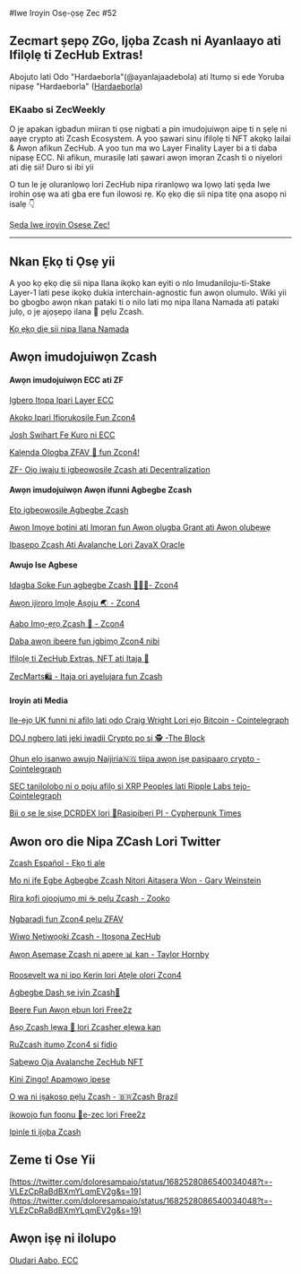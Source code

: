 #Iwe Iroyin Osẹ-ọsẹ Zec #52

Zecmart ṣepọ ZGo, Ijọba Zcash ni Ayanlaayo ati Ifilọlẹ ti ZecHub Extras!
---

Abojuto lati Odo "Hardaeborla"(@ayanlajaadebola) ati Itumọ si ede Yoruba nipasẹ "Hardaeborla" ([Hardaeborla](https://twitter.com/ayanlajaadebola))

### EKaabo si ZecWeekly
O jẹ apakan igbadun miiran ti ọsẹ nigbati a pin imudojuiwọn aipẹ ti n ṣẹlẹ ni aaye crypto ati Zcash Ecosystem. A yoo ṣawari sinu ifilọlẹ ti NFT akọkọ lailai & Awọn afikun ZecHub. A yoo tun ma wo Layer Finality Layer bi a ti daba nipasẹ ECC. Ni afikun, murasilẹ lati ṣawari awọn imọran Zcash ti o niyelori ati diẹ sii! Duro si ibi yii 

O tun le jẹ oluranlọwọ lori ZecHub nipa riranlọwọ wa lọwọ lati ṣẹda Iwe irohin ọsẹ wa ati gba ere fun ilowosi rẹ. Kọ ẹkọ diẹ sii nipa titẹ ọna asopọ ni isalẹ 👇

[Ṣẹda  Iwe iroyin Osese Zec!](https://wiki.zechub.xyz/ZecWeekly-newsletter) 



---

## Nkan Ẹkọ ti Ọsẹ yii
A yoo kọ ẹkọ diẹ sii nipa Ilana ikọkọ kan eyiti o nlo Imudaniloju-ti-Stake Layer-1 lati pese ikọkọ dukia interchain-agnostic fun awọn olumulo. Wiki yii bo gbogbo awọn nkan pataki ti o nilo lati mọ nipa Ilana Namada ati pataki julọ, o jẹ ajọṣepọ ilana 🤝 pẹlu Zcash.

[Kọ ẹkọ diẹ sii nipa Ilana Namada](https://wiki.zechub.xyz/namada-protocol) 


## Awọn imudojuiwọn Zcash

####  Awọn imudojuiwọn ECC ati ZF
[Igbero Itọpa Ipari Layer ECC](https://twitter.com/ElectricCoinCo/status/1681675480594800641?t=TV4H2fqP-DEM2F3GHGaF8A&s=19) 

[Akoko Ipari Ifiorukosile Fun Zcon4](https://twitter.com/ZcashFoundation/status/1682425238510772224?t=7N-NNVIoiSDmh7Bu_OqGPg&s=19) 

[Josh Swihart Fe Kuro ni ECC](https://twitter.com/jswihart/status/1681663020852736000) 

[Kalẹnda Ologba ZFAV 📆 fun Zcon4!](https://wiki.zechub.xyz/zfav/calendar) 

[ZF- Ojo iwaju ti igbeowosile Zcash ati Decentralization](http://ttps//twitter.com/ZcashFoundation/status/1682479746007826432?t=UiLUIKecGAq65xOj1VCLNg&s=19) 



####  Awọn imudojuiwọn Awọn ifunni Agbegbe Zcash

[Eto igbeowosile Agbegbe Zcash](http://ttps//twitter.com/ZcashFoundation/status/1682425236073881615?t=TrT1q9LyiySOBlsdeium1w&s=19) 

[Awọn Imọye bọtini ati Imọran fun Awọn olugba Grant ati Awọn olubẹwẹ](https://twitter.com/ZcashFoundation/status/1681337820323954689?t=VPV5wiuIusTWSaPINxc86g&s=19) 

[Ibasepo Zcash Ati Avalanche Lori ZavaX Oracle](https://twitter.com/reddevinc/status/1681038207821938691?t=WLFic-6i6aQIJrx0dDoEpw&s=19) 





#### Awujo Ise Agbese 
[Idagba Soke Fun agbegbe Zcash 🧑‍🤝‍🧑- Zcon4](https://twitter.com/ZcashFoundation/status/1680969337903915009) 

[Awọn ijiroro Imọlẹ Aṣoju 🌏 - Zcon4](https://twitter.com/ZcashFoundation/status/1682055885550411778?t=PC_nPohhxBps1ORuoC2VJQ&s=19) 

[Aabo Imọ-ẹrọ Zcash 🔐 - Zcon4](https://twitter.com/ZcashFoundation/status/1681688881534517249) 

[Daba awọn ibeere fun igbimọ Zcon4 nibi](https://forum.zcashcommunity.com/t/suggest-questions-for-the-zcon4-town-halls/45137) 

[Ifilọlẹ ti ZecHub Extras, NFT ati Itaja 🚀](https://twitter.com/ZecHub/status/1682411383093067776?t=GzCGkptfcyXXzy1n5KdTxw&s=19) 

[ZecMarts🛍️ - Itaja ori ayelujara fun Zcash](https://twitter.com/zcash/status/1682182877906186240?t=_IsywpS-LfgAwvZYzlBmAA&s=19) 





#### Iroyin ati Media 

[Ile-ẹjọ UK funni ni afilọ lati ọdọ Craig Wright Lori ẹjọ Bitcoin - Cointelegraph](https://cointelegraph.com/news/uk-courts-grants-appeal-craig-wright-bitcoin-rights-lawsuit) 

[DOJ ngbero lati jeki iwadii Crypto po si 🕵️ -The Block](https://www.theblock.co/post/240967/doj-looks-to-increase-crypto-investigations-with-move-to-merge-teams) 

[Ohun elo isanwo awujọ Naijiria🇳🇬 tiipa awọn iṣẹ paṣipaarọ crypto - Cointelegraph](https://cointelegraph.com/news/nigerian-social-payments-app-shuts-down-crypto-exchange-services) 

[SEC tanilolobo ni o pọju afilọ si XRP Peoples lati Ripple Labs tejo-Cointelegraph](https://cointelegraph.com/news/sec-hints-at-potential-appeal-to-xrp-ruling-from-ripple-labs-lawsuit)

[Bii o ṣe le ṣiṣẹ DCRDEX lori 🍓Rasipibẹri PI - Cypherpunk Times](https://www.cypherpunktimes.com/how-to-dcrdex-on-raspberry-pi-with-umbrel/?utm_campaign=how-to-dcrdex-on-raspberry-pi-with-umbrel&utm_medium=social_link&utm_source=missinglettr) 







## Awon oro die Nipa ZCash Lori Twitter
[Zcash Español - Ẹkọ ti ale](https://twitter.com/zcashesp/status/1682565063763275776?t=PBp7LvAWQH666A3TlgPEOQ&s=19) 

[Mo ni ife Egbe Agbegbe Zcash Nitori Aitasera Won - Gary Weinstein](https://twitter.com/Gary_Weinstein_/status/1682445177661673487?t=QYXCizVSB2eTWzgih5wBdg&s=19) 

[Rira kọfi ojoojumọ mi ☕ pẹlu Zcash - Zooko](https://twitter.com/zooko/status/1682506385374994432?t=umGSQrC4F6ctPhAJ7ySKBA&s=19) 

[Ngbaradi fun Zcon4 pẹlu ZFAV](https://twitter.com/ZFAVClub/status/1681571837392613376?t=luC8cIRI_so3x6H5z9qP1g&s=19) 

[Wiwo Nẹtiwọọki Zcash - Itọsọna ZecHub](https://twitter.com/dismad8/status/1681419103553359872?t=K1211kDTLScXmKv715pbaA&s=19) 

[Awọn Asemase Zcash ni apẹrẹ 📊 kan - Taylor Hornby](https://twitter.com/DefuseSec/status/1680740997330788354?t=abq4Cf0KLN9GMZJFhwcO4w&s=19) 

[Roosevelt wa ni ipo Kerin lori  Atẹle olori Zcon4](https://twitter.com/gordonesroo/status/1682527369804800003?t=QCqgOEl6y6REUIgLkbe47g&s=19) 

[Agbegbe Dash ṣe iyìn Zcash🙌](https://twitter.com/Dash_Community/status/1682444884077170693?t=lENQNcev6HmoR9P3jzJSQg&s=19) 

[Beere Fun Awọn ẹbun lori Free2z](https://twitter.com/gordonesroo/status/1682571508328148992?t=uiyQcttVS_zC11t9JXy9Fg&s=19) 

[Aṣọ Zcash lẹwa 👕 lori Zcasher ẹlẹwa kan](https://twitter.com/SheEmprende_/status/1682574050974105601?t=hexJADl9ey2ZMe0g91rTLw&s=19)

[RuZcash itumọ Zcon4 si fidio](https://twitter.com/ruzcash/status/1678756288908656643) 

[Ṣabẹwo Oja Avalanche ZecHub NFT](https://nft.zechub.xyz/) 

[Kini Zingo! Apamọwọ ipese](https://twitter.com/ZingoLabs/status/1681678601597472768?t=g4J6AKeFczJ1rUNyryaIRg&s=19) 


[O wa ni iṣakoso pẹlu Zcash - 🇧🇷Zcash Brazil](https://twitter.com/zcashbrazil/status/1681767022256959488?t=GwqNp5QHaceN0RxVnutlgQ&s=19) 

[ikowojo fun foonu 📱e-zec lori Free2z](https://twitter.com/ezecZshield/status/1682451052283547653?t=4hiHi5ieQN9nfkyc46tbZA&s=19) 

[Ipinle ti ijọba Zcash](https://twitter.com/nate_zec/status/1682569263201280000?t=PEfjYmEhtISqSWYVZCBt0A&s=19) 




## Zeme ti Ose Yii 

[https://twitter.com/doloresampaio/status/1682528086540034048?t=-VLEzCpRaBdBXmYLqmEV2g&s=19](https://twitter.com/doloresampaio/status/1682528086540034048?t=-VLEzCpRaBdBXmYLqmEV2g&s=19) 


## Awọn iṣẹ ni ilolupo
[Oludari Aabo, ECC](https://apply.workable.com/electric-coin-company/j/E68A4C20E2/) 




